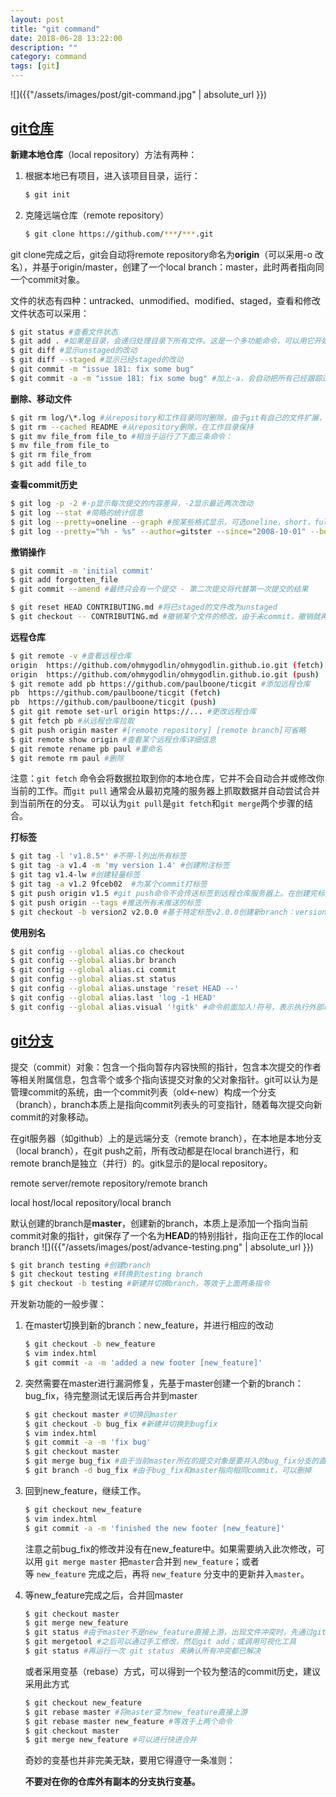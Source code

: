 ```yaml
---
layout: post
title: "git command"
date: 2018-06-28 13:22:00
description: ""
category: command
tags: [git]
---
```


![]({{"/assets/images/post/git-command.jpg" | absolute_url }})

## [git仓库](https://git-scm.com/book/zh/v2/Git-%E5%9F%BA%E7%A1%80-%E8%8E%B7%E5%8F%96-Git-%E4%BB%93%E5%BA%93)

**新建本地仓库**（local repository）方法有两种：

1. 根据本地已有项目，进入该项目目录，运行：

   ```sh
   $ git init
   ```

2. 克隆远端仓库（remote repository）

   ```sh
   $ git clone https://github.com/***/***.git
   ```

git clone完成之后，git会自动将remote repository命名为**origin**（可以采用-o <name>改名），并基于origin/master，创建了一个local branch：master，此时两者指向同一个commit对象。

文件的状态有四种：untracked、unmodified、modified、staged，查看和修改文件状态可以采用：

```sh
$ git status #查看文件状态
$ git add . #如果是目录，会递归处理目录下所有文件。这是一个多功能命令，可以用它开始跟踪新文件，或者把已跟踪的文件放到暂存区，还能用于合并时把有冲突的文件标记为已解决状态等。
$ git diff #显示unstaged的改动
$ git diff --staged #显示已经staged的改动
$ git commit -m "issue 181: fix some bug"
$ git commit -a -m "issue 181: fix some bug" #加上-a，会自动把所有已经跟踪过的文件暂存起来一并提交，从而跳过 git add
```

**删除、移动文件**

```sh
$ git rm log/\*.log #从repository和工作目录同时删除，由于git有自己的文件扩展，不需要shell帮忙，所以加上反斜杠\转义星号*
$ git rm --cached README #从repository删除，在工作目录保持
$ git mv file_from file_to #相当于运行了下面三条命令：
$ mv file_from file_to
$ git rm file_from
$ git add file_to
```

**查看commit历史**

```sh
$ git log -p -2 #-p显示每次提交的内容差异，-2显示最近两次改动
$ git log --stat #简略的统计信息
$ git log --pretty=oneline --graph #按某些格式显示，可选oneline，short，full，fuller，format:"%h - %an, %ar : %s"，结合--graph选项添加了一些ASCII字符串来形象地展示你的分支、合并历史
$ git log --pretty="%h - %s" --author=gitster --since="2008-10-01" --before="2008-11-01" --no-merges -- t/ #用两个短划线（--）隔开之前的选项和后面限定的路径名，表示只关心某些文件或者目录的历史提交
```

**撤销操作**

```sh
$ git commit -m 'initial commit'
$ git add forgotten_file
$ git commit --amend #最终只会有一个提交 - 第二次提交将代替第一次提交的结果

$ git reset HEAD CONTRIBUTING.md #将已staged的文件改为unstaged
$ git checkout -- CONTRIBUTING.md #撤销某个文件的修改，由于未commit，撤销就再也找不到了，慎用！
```

**远程仓库**

```sh
$ git remote -v #查看远程仓库
origin  https://github.com/ohmygodlin/ohmygodlin.github.io.git (fetch)
origin  https://github.com/ohmygodlin/ohmygodlin.github.io.git (push)
$ git remote add pb https://github.com/paulboone/ticgit #添加远程仓库
pb	https://github.com/paulboone/ticgit (fetch)
pb	https://github.com/paulboone/ticgit (push)
$ git git remote set-url origin https://... #更改远程仓库
$ git fetch pb #从远程仓库拉取
$ git push origin master #[remote repository] [remote branch]可省略
$ git remote show origin #查看某个远程仓库详细信息
$ git remote rename pb paul #重命名
$ git remote rm paul #删除
```

注意：`git fetch` 命令会将数据拉取到你的本地仓库，它并不会自动合并或修改你当前的工作。而`git pull` 通常会从最初克隆的服务器上抓取数据并自动尝试合并到当前所在的分支。 可以认为`git pull`是`git fetch`和`git merge`两个步骤的结合。

**打标签**

```sh
$ git tag -l 'v1.8.5*' #不带-l列出所有标签
$ git tag -a v1.4 -m 'my version 1.4' #创建附注标签
$ git tag v1.4-lw #创建轻量标签
$ git tag -a v1.2 9fceb02  #为某个commit打标签
$ git push origin v1.5 #git push命令不会传送标签到远程仓库服务器上。在创建完标签后必须显式地推送标签
$ git push origin --tags #推送所有未推送的标签
$ git checkout -b version2 v2.0.0 #基于特定标签v2.0.0创建新branch：version2，如果在这之后又进行了一次提交，version2会因为改动向前移动，那么version2 branch就会和v2.0.0标签稍微有些不同，这时就应该当心了
```

**使用别名**

```sh
$ git config --global alias.co checkout
$ git config --global alias.br branch
$ git config --global alias.ci commit
$ git config --global alias.st status
$ git config --global alias.unstage 'reset HEAD --'
$ git config --global alias.last 'log -1 HEAD'
$ git config --global alias.visual '!gitk' #命令前面加入!符号，表示执行外部命令，因此git visual，等价于运行gitk
```

## [git分支](https://git-scm.com/book/zh/v1/Git-%E5%88%86%E6%94%AF-%E4%BD%95%E8%B0%93%E5%88%86%E6%94%AF) 

提交（commit）对象：包含一个指向暂存内容快照的指针，包含本次提交的作者等相关附属信息，包含零个或多个指向该提交对象的父对象指针。git可以认为是管理commit的系统，由一个commit列表（old<-new）构成一个分支（branch），branch本质上是指向commit列表头的可变指针，随着每次提交向新commit的对象移动。

在git服务器（如github）上的是远端分支（remote branch），在本地是本地分支（local branch），在git push之前，所有改动都是在local branch进行，和remote branch是独立（并行）的。gitk显示的是local repository。

remote server/remote repository/remote branch

local host/local repository/local branch

默认创建的branch是**master**，创建新的branch，本质上是添加一个指向当前commit对象的指针，git保存了一个名为**HEAD**的特别指针，指向正在工作的local branch ![]({{"/assets/images/post/advance-testing.png" | absolute_url }})

```sh
$ git branch testing #创建branch
$ git checkout testing #转换到testing branch
$ git checkout -b testing #新建并切换branch，等效于上面两条指令
```

开发新功能的一般步骤：

1. 在master切换到新的branch：new_feature，并进行相应的改动

   ```sh
   $ git checkout -b new_feature
   $ vim index.html
   $ git commit -a -m 'added a new footer [new_feature]'
   ```

2. 突然需要在master进行漏洞修复，先基于master创建一个新的branch：bug_fix，待完整测试无误后再合并到master

   ```sh
   $ git checkout master #切换回master
   $ git checkout -b bug_fix #新建并切换到bugfix
   $ vim index.html
   $ git commit -a -m 'fix bug'
   $ git checkout master
   $ git merge bug_fix #由于当前master所在的提交对象是要并入的bug_fix分支的直接上游，只需把master指针直接右移（快进合并）
   $ git branch -d bug_fix #由于bug_fix和master指向相同commit，可以删掉
   ```

3. 回到new_feature，继续工作。

   ```sh
   $ git checkout new_feature
   $ vim index.html
   $ git commit -a -m 'finished the new footer [new_feature]'
   ```

   注意之前bug_fix的修改并没有在new_feature中。如果需要纳入此次修改，可以用 `git merge master` 把`master`合并到 `new_feature`；或者等 `new_feature` 完成之后，再将 `new_feature` 分支中的更新并入`master`。

4. 等new_feature完成之后，合并回master

   ```sh
   $ git checkout master
   $ git merge new_feature
   $ git status #由于master不是new_feature直接上游，出现文件冲突时，先通过git status查阅
   $ git mergetool #之后可以通过手工修改，然后git add；或调用可视化工具
   $ git status #再运行一次 git status 来确认所有冲突都已解决
   ```

   或者采用变基（rebase）方式，可以得到一个较为整洁的commit历史，建议采用此方式

   ```sh
   $ git checkout new_feature
   $ git rebase master #将master变为new_feature直接上游
   $ git rebase master new_feature #等效于上两个命令
   $ git checkout master
   $ git merge new_feature #可以进行快进合并
   ```

   奇妙的变基也并非完美无缺，要用它得遵守一条准则：

   **不要对在你的仓库外有副本的分支执行变基。** 
